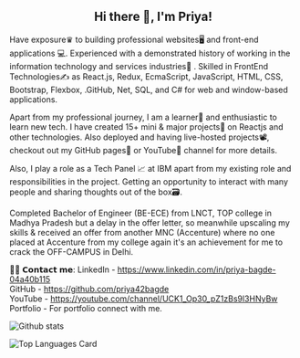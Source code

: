  <h2 align="center">Hi there 👋, I'm Priya!</h2>

Have exposure♛ to building professional websites🖥 and front-end applications 💻. Experienced with a demonstrated history of working in the information technology and services industries🏢 . Skilled in FrontEnd Technologies✍️ as React.js, Redux, EcmaScript, JavaScript, HTML, CSS, Bootstrap, Flexbox, .GitHub, Net, SQL, and C# for web and window-based applications.

Apart from my professional journey, I am a learner📝 and enthusiastic to learn new tech. I have created 15+ mini & major projects💼 on Reactjs and other technologies. Also deployed and having live-hosted projects📽, checkout out my GitHub pages📒 or YouTube📲 channel for more details.

Also, I play a role as a Tech Panel 📈 at IBM apart from my existing role and responsibilities in the project. Getting an opportunity to interact with many people and sharing thoughts out of the box🗃.

Completed Bachelor of Engineer (BE-ECE) from LNCT, TOP college in Madhya Pradesh but a delay in the offer letter, so meanwhile upscaling my skills & received an offer from another MNC (Accenture) where no one placed at Accenture from my college again it's an achievement for me to crack the OFF-CAMPUS in Delhi.



🙋‍♂️ 𝗖𝗼𝗻𝘁𝗮𝗰𝘁 𝗺𝗲:
LinkedIn - https://www.linkedin.com/in/priya-bagde-04a40b115 <br/>
GitHub - https://github.com/priya42bagde </br>
YouTube - https://youtube.com/channel/UCK1_Op30_pZ1zBs9l3HNyBw <br/>
Portfolio - For portfolio connect with me.  <br/>



![Github stats](https://github-readme-stats.vercel.app/api?username=priya42bagde&theme=highcontrast&show_icons=true&count_private=true)

![Top Languages Card](https://github-readme-stats.vercel.app/api/top-langs/?username=priya42bagde)





<!--
**priya42bagde/priya42bagde** is a ✨ _special_ ✨ repository because its `README.md` (this file) appears on your GitHub profile.

Here are some ideas to get you started:

- 🔭 I’m currently working on ...
- 🌱 I’m currently learning ...
- 👯 I’m looking to collaborate on ...
- 🤔 I’m looking for help with ...
- 💬 Ask me about ...
- 📫 How to reach me: ...
- 😄 Pronouns: ...
- ⚡ Fun fact: ...



[![
JavaScriptCodingInterviewQuestions](https://github-readme-stats.vercel.app/api/pin/?username=priya42bagde&repo=
JavaScriptCodingInterviewQuestions&show_owner=true)](https://github.com/priya42bagde/repo-name)
-->
